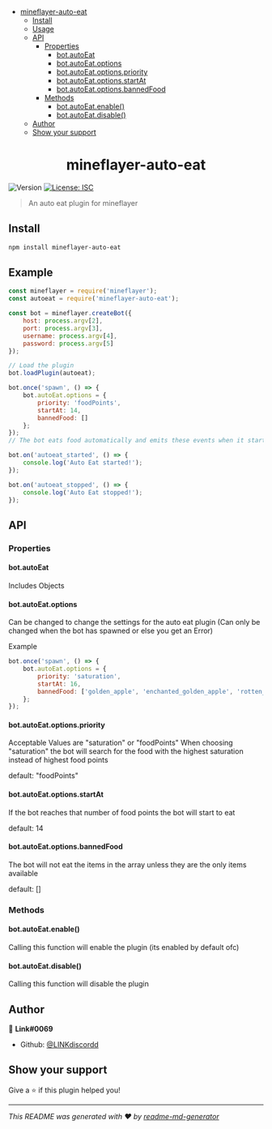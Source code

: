 <!-- START doctoc generated TOC please keep comment here to allow auto update -->
<!-- DON'T EDIT THIS SECTION, INSTEAD RE-RUN doctoc TO UPDATE -->

- [mineflayer-auto-eat](#mineflayer-auto-eat)
  - [Install](#install)
  - [Usage](#usage)
  - [API](#api)
    - [Properties](#properties)
      - [bot.autoEat](#botautoeat)
      - [bot.autoEat.options](#botautoeatoptions)
      - [bot.autoEat.options.priority](#botautoeatoptionspriority)
      - [bot.autoEat.options.startAt](#botautoeatoptionsstartat)
      - [bot.autoEat.options.bannedFood](#botautoeatoptionsbannedfood)
    - [Methods](#methods)
      - [bot.autoEat.enable()](#botautoeatenable)
      - [bot.autoEat.disable()](#botautoeatdisable)
  - [Author](#author)
  - [Show your support](#show-your-support)

<!-- END doctoc generated TOC please keep comment here to allow auto update -->

<h1 align="center">mineflayer-auto-eat</h1>
<p>
  <img alt="Version" src="https://img.shields.io/badge/version-1.2.0-blue.svg?cacheSeconds=2592000" />
  <a href="#" target="_blank">
    <img alt="License: ISC" src="https://img.shields.io/badge/License-ISC-yellow.svg" />
  </a>
</p>

> An auto eat plugin for mineflayer

## Install

```sh
npm install mineflayer-auto-eat
```

## Example

```js
const mineflayer = require('mineflayer');
const autoeat = require('mineflayer-auto-eat');

const bot = mineflayer.createBot({
	host: process.argv[2],
	port: process.argv[3],
	username: process.argv[4],
	password: process.argv[5]
});

// Load the plugin
bot.loadPlugin(autoeat);

bot.once('spawn', () => {
	bot.autoEat.options = {
		priority: 'foodPoints',
		startAt: 14,
		bannedFood: []
	};
});
// The bot eats food automatically and emits these events when it starts eating and stops eating.

bot.on('autoeat_started', () => {
	console.log('Auto Eat started!');
});

bot.on('autoeat_stopped', () => {
	console.log('Auto Eat stopped!');
});
```

## API

### Properties

#### bot.autoEat

Includes Objects

#### bot.autoEat.options

Can be changed to change the settings for the auto eat plugin
(Can only be changed when the bot has spawned or else you get an Error)

Example

```js
bot.once('spawn', () => {
	bot.autoEat.options = {
		priority: 'saturation',
		startAt: 16,
		bannedFood: ['golden_apple', 'enchanted_golden_apple', 'rotten_flesh']
	};
});
```

#### bot.autoEat.options.priority
Acceptable Values are "saturation" or "foodPoints"
When choosing "saturation" the bot will search for the food with the highest saturation instead of highest food points

default: "foodPoints"

#### bot.autoEat.options.startAt
If the bot reaches that number of food points the bot will start to eat

default: 14

#### bot.autoEat.options.bannedFood
The bot will not eat the items in the array unless they are the only items available

default: []

### Methods

#### bot.autoEat.enable()
Calling this function will enable the plugin
(its enabled by default ofc)

#### bot.autoEat.disable()
Calling this function will disable the plugin

## Author

👤 **Link#0069**

- Github: [@LINKdiscordd](https://github.com/LINKdiscordd)

## Show your support

Give a ⭐️ if this plugin helped you!

***

_This README was generated with ❤️ by [readme-md-generator](https://github.com/kefranabg/readme-md-generator)_
